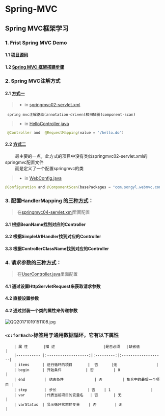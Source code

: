 # Spring-MVC

## Spring MVC框架学习

### 1. Frist Spring MVC Demo
#### 1.1 [项目源码](https://github.com/DaCang/Spring-MVC/tree/master/msMVC01)<br/>
#### 1.2 [Spring MVC 框架搭建步骤](https://github.com/DaCang/Spring-MVC/blob/master/note/NOTE01.md)

### 2. Spring MVC注解方式
#### 2.1 [方式一](https://github.com/DaCang/Spring-MVC/tree/master/SpringMVC02)
> * in [springmvc02-servlet.xml](https://github.com/DaCang/Spring-MVC/blob/master/SpringMVC02/WebContent/WEB-INF/springmvc02-servlet.xml) 

     spring mvc注解驱动(annotation-driven)和扫描器(component-scan) 

> * in [HelloController.java](https://github.com/DaCang/Spring-MVC/blob/master/SpringMVC02/src/com/songyl/webmvc/controller/HelloController.java)
```java
 @Controller and  @RequestMapping(value = "/hello.do")
 ```   
#### 2.2 [方式二](https://github.com/DaCang/Spring-MVC/tree/master/SpringMVC03) 
　　      最主要的一点，此方式的项目中没有类似springmvc02-servlet.xml的springmvc配置文件<br/>
　　      而是定义了一个配置springmvc的类

> * in [WebConfig.java](https://github.com/DaCang/Spring-MVC/blob/master/SpringMVC03/src/com/songyl/webmvc/springconfig/WebConfig.java)
```java
@Configuration and @ComponentScan(basePackages = "com.songyl.webmvc.controller")
 ```    
### 3. 配置HandlerMapping 的[三种方式](https://github.com/DaCang/Spring-MVC/tree/master/SpringMVC04)：
> 在[springmvc04-servlet.xml](https://github.com/DaCang/Spring-MVC/blob/master/SpringMVC04/WebContent/WEB-INF/springmvc04-servlet.xml)里面配置

#### 3.1 根据BeanName找到对应的Controller 
#### 3.2 根据SimpleUrlHandler找到对应的Controller 
#### 3.3 根据ControllerClassName找到对应的Controller

### 4. 请求参数的[三种方式](https://github.com/DaCang/Spring-MVC/tree/master/SpringMVC06)：
> 在[UserController.java](https://github.com/DaCang/Spring-MVC/blob/master/SpringMVC06/src/com/songyl/webmvc/controller/UserController.java)里面配置

#### 4.1 通过设置HttpServletRequest来获取请求参数
#### 4.2 直接设置参数
#### 4.2 通过封装一个类的属性来传递参数


![QQ20171019151108.jpg](http://www.z4a.net/images/2017/10/19/QQ20171019151108.jpg)

        
###  `<c:forEach>`标签用于通用数据循环，它有以下属性

        | 属 性	    |描 述	                  |是否必须   |缺省值            |
        |----------- |:-------------------:|:---------:|:-------------------|
        | items      | 进行循环的项目       |	否	   |无                  |
        | begin      | 开始条件	          | 否	      | 0                  |
        | end	      | 结束条件	          | 否	      | 集合中的最后一个项目 |
        | step	      | 步长	            | 否	   | 1                  |
        | var	      |代表当前项目的变量名   | 否	      | 无                  |
        | varStatus	 | 显示循环状态的变量    | 否        | 无                  |

